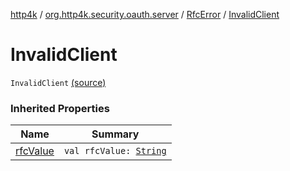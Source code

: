 [http4k](../../index.md) / [org.http4k.security.oauth.server](../index.md) / [RfcError](index.md) / [InvalidClient](./-invalid-client.md)

# InvalidClient

`InvalidClient` [(source)](https://github.com/http4k/http4k/blob/master/http4k-security-oauth/src/main/kotlin/org/http4k/security/oauth/server/OAuthError.kt#L13)

### Inherited Properties

| Name | Summary |
|---|---|
| [rfcValue](rfc-value.md) | `val rfcValue: `[`String`](https://kotlinlang.org/api/latest/jvm/stdlib/kotlin/-string/index.html) |
